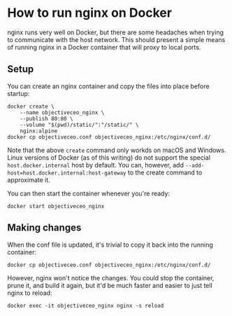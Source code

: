 # How to run nginx on Docker

nginx runs very well on Docker, but there are some headaches when trying to communicate with the host network.  This should present a simple means of running nginx in a Docker container that will proxy to local ports.

## Setup

You can create an nginx container and copy the files into place before startup:

	docker create \
		--name objectiveceo_nginx \
		--publish 80:80 \
		--volume "$(pwd)/static/":"/static/" \
		nginx:alpine
	docker cp objectiveceo.conf objectiveceo_nginx:/etc/nginx/conf.d/

Note that the above `create` command only workds on macOS and Windows.  Linux versions of Docker (as of this writing) do not support the special `host.docker.internal` host by default.  You can, however, add `--add-host=host.docker.internal:host-gateway` to the create command to approximate it.

You can then start the container whenever you're ready:

	docker start objectiveceo_nginx

## Making changes

When the conf file is updated, it's trivial to copy it back into the running container:

	docker cp objectiveceo.conf objectiveceo_nginx:/etc/nginx/conf.d/

However, nginx won't notice the changes.  You could stop the container, prune it, and build it again, but it'd be much faster and easier to just tell nginx to reload:

	docker exec -it objectiveceo_nginx nginx -s reload

